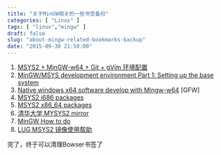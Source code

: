 ```yaml
---
title: "关于MinGW相关的一些书签备份"
categories: [ "Linux" ]
tags: [ "linux","mingw" ]
draft: false
slug: "about-mingw-related-bookmarks-backup"
date: "2015-09-30 21:50:00"
---
```


 1. [MSYS2 + MinGW-w64 + Git + gVim
    环境配置](http://dantvt.is-programmer.com/posts/63161.html)
 2. [MinGW/MSYS development environment Part 1: Setting up the base
    system](http://ingar.satgnu.net/devenv/mingw32/base.html)
 3. [Native windows x64 software develop with
    Mingw-w64](http://www.drangon.org/mingw/) [GFW]
 4. [MSYS2 i686 packages
    ](http://sourceforge.net/projects/msys2/files/REPOS/MINGW/i686/)
 5. [MSYS2 x86_64
    packages](http://sourceforge.net/projects/msys2/files/REPOS/MINGW/x86_64/)
 6. [清华大学 MYSYS2
    mirror](http://mirror.tuna.tsinghua.edu.cn/msys2/REPOS/MSYS2/x86_64/)
 7. [MinGW How to
    do](http://www.gaia-gis.it/spatialite-3.0.0-BETA/mingw_how_to.html)
 8. [LUG MSYS2 镜像使用帮助](https://lug.ustc.edu.cn/wiki/mirrors/help/msys2)

完了，终于可以清理Bowser书签了